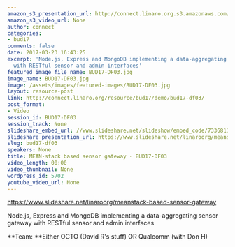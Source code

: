 ```yaml
---
amazon_s3_presentation_url: http://connect.linaro.org.s3.amazonaws.com/bud17/Presentations/BUD17-DF03.pdf
amazon_s3_video_url: None
author: connect
categories:
- bud17
comments: false
date: 2017-03-23 16:43:25
excerpt: 'Node.js, Express and MongoDB implementing a data-aggregating sensor gateway
  with RESTful sensor and admin interfaces'
featured_image_file_name: BUD17-DF03.jpg
image_name: BUD17-DF03.jpg
image: /assets/images/featured-images/BUD17-DF03.jpg
layout: resource-post
link: http://connect.linaro.org/resource/bud17/demo/bud17-df03/
post_format:
- Video
session_id: BUD17-DF03
session_track: None
slideshare_embed_url: //www.slideshare.net/slideshow/embed_code/73368132
slideshare_presentation_url: https://www.slideshare.net/linaroorg/meanstack-based-sensor-gateway
slug: bud17-df03
speakers: None
title: MEAN-stack based sensor gateway - BUD17-DF03
video_length: 00:00
video_thumbnail: None
wordpress_id: 5702
youtube_video_url: None
---
```


https://www.slideshare.net/linaroorg/meanstack-based-sensor-gateway

Node.js, Express and MongoDB implementing a data-aggregating sensor gateway with RESTful sensor and admin interfaces

**Team: **Either OCTO (David R's stuff) OR Qualcomm (with Don H)
